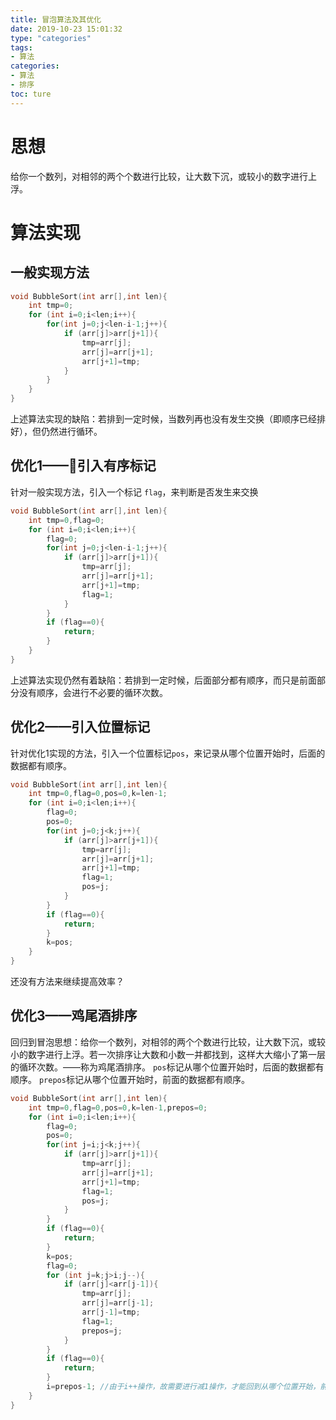 ```yaml
---
title: 冒泡算法及其优化
date: 2019-10-23 15:01:32
type: "categories"
tags:
- 算法
categories:
- 算法
- 排序
toc: ture
---
```

# 思想
给你一个数列，对相邻的两个个数进行比较，让大数下沉，或较小的数字进行上浮。
# 算法实现
## 一般实现方法
```c++
void BubbleSort(int arr[],int len){
    int tmp=0;
    for (int i=0;i<len;i++){
        for(int j=0;j<len-i-1;j++){
            if (arr[j]>arr[j+1]){
                tmp=arr[j];
                arr[j]=arr[j+1];
                arr[j+1]=tmp;
            }
        }
    }
}
```
上述算法实现的缺陷：若排到一定时候，当数列再也没有发生交换（即顺序已经排好），但仍然进行循环。
## 优化1——引入有序标记
针对一般实现方法，引入一个标记 `flag`，来判断是否发生来交换
```c++
void BubbleSort(int arr[],int len){
    int tmp=0,flag=0;
    for (int i=0;i<len;i++){
        flag=0;
        for(int j=0;j<len-i-1;j++){
            if (arr[j]>arr[j+1]){
                tmp=arr[j];
                arr[j]=arr[j+1];
                arr[j+1]=tmp;
                flag=1;
            }
        }
        if (flag==0){
            return;
        }
    }
}
```
上述算法实现仍然有着缺陷：若排到一定时候，后面部分都有顺序，而只是前面部分没有顺序，会进行不必要的循环次数。
## 优化2——引入位置标记
针对优化1实现的方法，引入一个位置标记`pos`，来记录从哪个位置开始时，后面的数据都有顺序。
```c++
void BubbleSort(int arr[],int len){
    int tmp=0,flag=0,pos=0,k=len-1;
    for (int i=0;i<len;i++){
        flag=0;
        pos=0;
        for(int j=0;j<k;j++){
            if (arr[j]>arr[j+1]){
                tmp=arr[j];
                arr[j]=arr[j+1];
                arr[j+1]=tmp;
                flag=1;
                pos=j;
            }
        }
        if (flag==0){
            return;
        }
        k=pos;
    }
}
```
还没有方法来继续提高效率？
## 优化3——鸡尾酒排序
回归到冒泡思想：给你一个数列，对相邻的两个个数进行比较，让大数下沉，或较小的数字进行上浮。若一次排序让大数和小数一并都找到，这样大大缩小了第一层的循环次数。——称为鸡尾酒排序。
`pos`标记从哪个位置开始时，后面的数据都有顺序。
`prepos`标记从哪个位置开始时，前面的数据都有顺序。
```c++
void BubbleSort(int arr[],int len){
    int tmp=0,flag=0,pos=0,k=len-1,prepos=0;
    for (int i=0;i<len;i++){
        flag=0;
        pos=0;
        for(int j=i;j<k;j++){
            if (arr[j]>arr[j+1]){
                tmp=arr[j];
                arr[j]=arr[j+1];
                arr[j+1]=tmp;
                flag=1;
                pos=j;
            }
        }
        if (flag==0){
            return;
        }
        k=pos;
        flag=0;
        for (int j=k;j>i;j--){
            if (arr[j]<arr[j-1]){
                tmp=arr[j];
                arr[j]=arr[j-1];
                arr[j-1]=tmp;
                flag=1;
                prepos=j;
            }
        }
        if (flag==0){
            return;
        }
        i=prepos-1; //由于i++操作，故需要进行减1操作，才能回到从哪个位置开始，前面都有序
    }
}
```